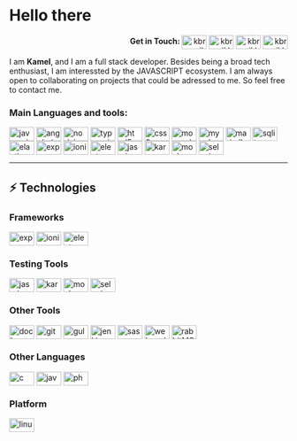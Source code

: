 # Hello there

<p align="right"> <b>Get in Touch: </b>
<a href="https://dev.to/kbrikh" target="blank"><img align="center" src="https://cdn.jsdelivr.net/npm/simple-icons@3.0.1/icons/dev-dot-to.svg" alt="kbrik" height="25" width="45" /></a>
<a href="https://twitter.com/kbrikh" target="blank"><img align="center" src="https://cdn.jsdelivr.net/npm/simple-icons@3.0.1/icons/twitter.svg" alt="kbrikh" height="25" width="45" /></a>
<a href="https://linkedin.com/in/kbrikh" target="blank"><img align="center" src="https://cdn.jsdelivr.net/npm/simple-icons@3.0.1/icons/linkedin.svg" alt="kbrikh" height="25" width="45" /></a>
<a href="https://stackoverflow.com/users/kbrikh" target="blank"><img align="center" src="https://cdn.jsdelivr.net/npm/simple-icons@3.0.1/icons/stackoverflow.svg" alt="kbrikh" height="25" width="45" /></a>
</p>

I am **Kamel**, and I am a full stack developer. Besides being a broad tech enthusiast, I am interessted by the JAVASCRIPT ecosystem. I am always open to collaborating on projects that could be adressed to me. So feel free to contact me.



### Main Languages and tools:
<p align="left"> 
<img align="center" src="https://devicons.github.io/devicon/devicon.git/icons/javascript/javascript-original.svg" alt="javascript" width="45" height="25"/> </a> 
<img align="center" src="https://devicons.github.io/devicon/devicon.git/icons/angularjs/angularjs-original.svg" alt="angularjs" width="45" height="25"/> </a> 
<img align="center" src="https://devicons.github.io/devicon/devicon.git/icons/nodejs/nodejs-original-wordmark.svg" alt="nodejs" width="45" height="25"/> </a> 
<img align="center" src="https://devicons.github.io/devicon/devicon.git/icons/typescript/typescript-original.svg" alt="typescript" width="45" height="25"/> </a> 
<img align="center" src="https://devicons.github.io/devicon/devicon.git/icons/html5/html5-original-wordmark.svg" alt="html5" width="45" height="25"/> </a>
<img align="center" src="https://devicons.github.io/devicon/devicon.git/icons/css3/css3-original-wordmark.svg" alt="css3" width="45" height="25"/> </a>
<img align="center" src="https://devicons.github.io/devicon/devicon.git/icons/mongodb/mongodb-original-wordmark.svg" alt="mongodb" width="45" height="25"/>
<img align="center" src="https://devicons.github.io/devicon/devicon.git/icons/mysql/mysql-original-wordmark.svg" alt="mysql" width="45" height="25"/>
<img align="center" src="https://www.vectorlogo.zone/logos/mariadb/mariadb-icon.svg" alt="mariadb" width="45" height="25"/>
<img align="center" src="https://www.vectorlogo.zone/logos/sqlite/sqlite-icon.svg" alt="sqlite" width="45" height="25"/>
<img align="center" src="https://www.vectorlogo.zone/logos/elastic/elastic-icon.svg" alt="elasticsearch" width="45" height="25"/>
<img align="center" src="https://devicons.github.io/devicon/devicon.git/icons/express/express-original-wordmark.svg" alt="express" width="45" height="25"/>
<img align="center" src="https://upload.wikimedia.org/wikipedia/commons/d/d1/Ionic_Logo.svg" alt="ionic" width="45" height="25"/>
<img align="center" src="https://devicons.github.io/devicon/devicon.git/icons/electron/electron-original.svg" alt="electron" width="45" height="25"/>
<img align="center" src="https://www.vectorlogo.zone/logos/jasmine/jasmine-icon.svg" alt="jasmine" width="45" height="25"/>
<img align="center" src="https://raw.githubusercontent.com/detain/svg-logos/780f25886640cef088af994181646db2f6b1a3f8/svg/karma.svg" alt="karma" width="45" height="25"/>
<img align="center" src="https://www.vectorlogo.zone/logos/mochajs/mochajs-icon.svg" alt="mocha" width="45" height="25"/>
<img align="center" src="https://raw.githubusercontent.com/detain/svg-logos/780f25886640cef088af994181646db2f6b1a3f8/svg/selenium-logo.svg" alt="selenium" width="45" height="25"/>
</p>


---

## ⚡ Technologies

<h3 align="left">Frameworks</h3>
<p align="left">
<img align="center" src="https://devicons.github.io/devicon/devicon.git/icons/express/express-original-wordmark.svg" alt="express" width="45" height="25"/>
<img align="center" src="https://upload.wikimedia.org/wikipedia/commons/d/d1/Ionic_Logo.svg" alt="ionic" width="45" height="25"/>
<img align="center" src="https://devicons.github.io/devicon/devicon.git/icons/electron/electron-original.svg" alt="electron" width="45" height="25"/>
</p>

<h3 align="left">Testing Tools</h3>
<p align="left">
<img align="center" src="https://www.vectorlogo.zone/logos/jasmine/jasmine-icon.svg" alt="jasmine" width="45" height="25"/>
<img align="center" src="https://raw.githubusercontent.com/detain/svg-logos/780f25886640cef088af994181646db2f6b1a3f8/svg/karma.svg" alt="karma" width="45" height="25"/>
<img align="center" src="https://www.vectorlogo.zone/logos/mochajs/mochajs-icon.svg" alt="mocha" width="45" height="25"/>
<img align="center" src="https://raw.githubusercontent.com/detain/svg-logos/780f25886640cef088af994181646db2f6b1a3f8/svg/selenium-logo.svg" alt="selenium" width="45" height="25"/>
</p>

<h3 align="left">Other Tools</h3>
<p align="left">
<img align="center" src="https://devicons.github.io/devicon/devicon.git/icons/docker/docker-original-wordmark.svg" alt="docker" width="45" height="25"/> 
<img align="center" src="https://www.vectorlogo.zone/logos/git-scm/git-scm-icon.svg" alt="git" width="45" height="25"/> 
<img align="center" src="https://devicons.github.io/devicon/devicon.git/icons/gulp/gulp-plain.svg" alt="gulp" width="45" height="25"/> 
<img align="center" src="https://www.vectorlogo.zone/logos/jenkins/jenkins-icon.svg" alt="jenkins" width="45" height="25"/> 
<img align="center" src="https://devicons.github.io/devicon/devicon.git/icons/sass/sass-original.svg" alt="sass" width="45" height="25"/> 
 <img align="center" src="https://devicons.github.io/devicon/devicon.git/icons/webpack/webpack-original.svg" alt="webpack" width="45" height="25"/> 
<img align="center" src="https://www.vectorlogo.zone/logos/rabbitmq/rabbitmq-icon.svg" alt="rabbitMQ" width="45" height="25"/> 
</p>

<h3 align="left">Other Languages</h3>
<p align="left">
<img align="center" src="https://devicons.github.io/devicon/devicon.git/icons/c/c-original.svg" alt="c" width="45" height="25"/> 
<img align="center" src="https://devicons.github.io/devicon/devicon.git/icons/java/java-original-wordmark.svg" alt="java" width="45" height="25"/> 
<img align="center" src="https://devicons.github.io/devicon/devicon.git/icons/php/php-original.svg" alt="php" width="45" height="25"/> 
</p>

<h3 align="left">Platform</h3>
<p align="left">
<img align="center" src="https://devicons.github.io/devicon/devicon.git/icons/linux/linux-original.svg" alt="linux" width="45" height="25"/>
</p>
